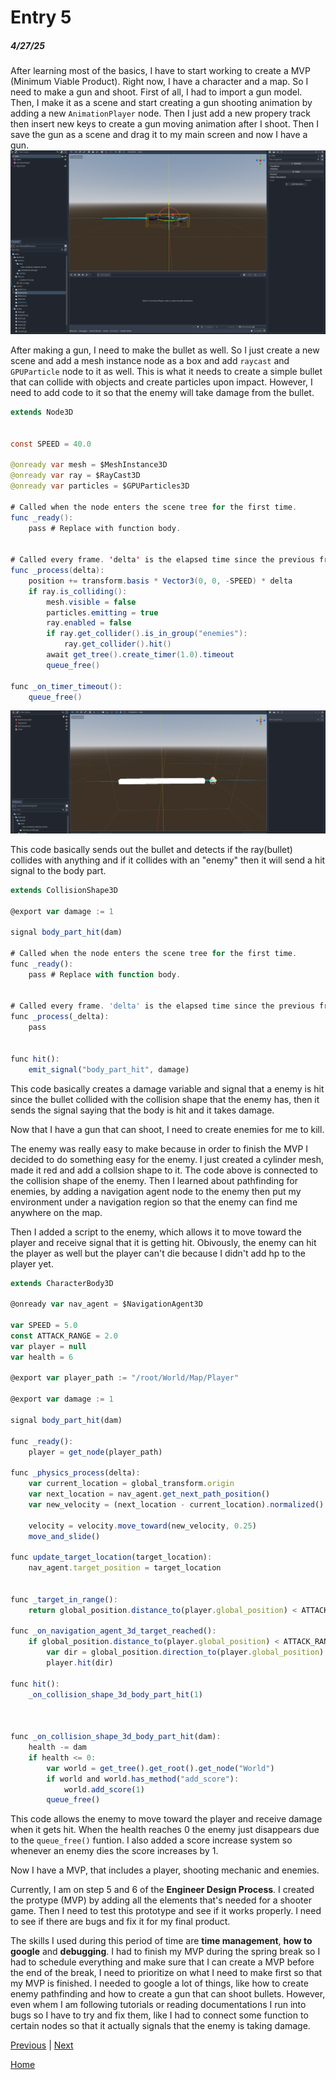 # Entry 5
##### 4/27/25

After learning most of the basics, I have to start working to create a MVP (Minimum Viable Product). Right now, I have a character and a map. So I need to make a gun and shoot. First of all, I had to import a gun model. Then, I make it as a scene and start creating a gun shooting animation by adding a new `AnimationPlayer` node. Then I just add a new propery track then insert new keys to create a gun moving animation after I shoot. Then I save the gun as a scene and drag it to my main screen and now I have a gun.
![My rifle](../tool/rifle.png)

After making a gun, I need to make the bullet as well. So I just create a new scene and add a mesh instance node as a box and add `raycast` and `GPUParticle` node to it as well. This is what it needs to create a simple bullet that can collide with objects and create particles upon impact. However, I need to add code to it so that the enemy will take damage from the bullet.
```java
extends Node3D


const SPEED = 40.0

@onready var mesh = $MeshInstance3D
@onready var ray = $RayCast3D
@onready var particles = $GPUParticles3D

# Called when the node enters the scene tree for the first time.
func _ready():
	pass # Replace with function body.


# Called every frame. 'delta' is the elapsed time since the previous frame.
func _process(delta):
	position += transform.basis * Vector3(0, 0, -SPEED) * delta
	if ray.is_colliding():
		mesh.visible = false
		particles.emitting = true
		ray.enabled = false
		if ray.get_collider().is_in_group("enemies"):
			ray.get_collider().hit()
		await get_tree().create_timer(1.0).timeout
		queue_free()

func _on_timer_timeout():
	queue_free()
```
![Bullet](../tool/bullet.png)

This code basically sends out the bullet and detects if the ray(bullet) collides with anything and if it collides with an "enemy" then it will send a hit signal to the body part.

```js
extends CollisionShape3D

@export var damage := 1

signal body_part_hit(dam)

# Called when the node enters the scene tree for the first time.
func _ready():
	pass # Replace with function body.


# Called every frame. 'delta' is the elapsed time since the previous frame.
func _process(_delta):
	pass


func hit():
	emit_signal("body_part_hit", damage)

```
This code basically creates a damage variable and signal that a enemy is hit since the bullet collided with the collision shape that the enemy has, then it sends the signal saying that the body is hit and it takes damage.

Now that I have a gun that can shoot, I need to create enemies for me to kill.

The enemy was really easy to make because in order to finish the MVP I decided to do something easy for the enemy. I just created a cylinder mesh, made it red and add a collsion shape to it. The code above is connected to the collision shape of the enemy. Then I learned about pathfinding for enemies, by adding a navigation agent node to the enemy then put my environment under a navigation region so that the enemy can find me anywhere on the map.

Then I added a script to the enemy, which allows it to move toward the player and receive signal that it is getting hit. Obivously, the enemy can hit the player as well but the player can't die because I didn't add hp to the player yet.



```js
extends CharacterBody3D

@onready var nav_agent = $NavigationAgent3D

var SPEED = 5.0
const ATTACK_RANGE = 2.0
var player = null
var health = 6

@export var player_path := "/root/World/Map/Player"

@export var damage := 1

signal body_part_hit(dam)

func _ready():
	player = get_node(player_path)

func _physics_process(delta):
	var current_location = global_transform.origin
	var next_location = nav_agent.get_next_path_position()
	var new_velocity = (next_location - current_location).normalized() * SPEED

	velocity = velocity.move_toward(new_velocity, 0.25)
	move_and_slide()

func update_target_location(target_location):
	nav_agent.target_position = target_location


func _target_in_range():
	return global_position.distance_to(player.global_position) < ATTACK_RANGE

func _on_navigation_agent_3d_target_reached():
	if global_position.distance_to(player.global_position) < ATTACK_RANGE + 1.0 :
		var dir = global_position.direction_to(player.global_position)
		player.hit(dir)

func hit():
	_on_collision_shape_3d_body_part_hit(1)



func _on_collision_shape_3d_body_part_hit(dam):
	health -= dam
	if health <= 0:
		var world = get_tree().get_root().get_node("World")
		if world and world.has_method("add_score"):
			world.add_score(1)
		queue_free()

```
This code allows the enemy to move toward the player and receive damage when it gets hit. When the health reaches 0 the enemy just disappears due to the `queue_free()` funtion. I also added a score increase system so whenever an enemy dies the score increases by 1.

Now I have a MVP, that includes a player, shooting mechanic and enemies.

Currently, I am on step 5 and 6 of the **Engineer Design Process**. I created the protype (MVP) by adding all the elements that's needed for a shooter game. Then I need to test this prototype and see if it works properly. I need to see if there are bugs and fix it for my final product.

The skills I used during this period of time are **time management**, **how to google** and **debugging**. I had to finish my MVP during the spring break so I had to schedule everything and make sure that I can create a MVP before the end of the break, I need to prioritize on what I need to make first so that my MVP is finished. I needed to google a lot of things, like how to create enemy pathfinding and how to create a gun that can shoot bullets. However, even whem I am following tutorials or reading documentations I run into bugs so I have to try and fix them, like I had to connect some function to certain nodes so that it actually signals that the enemy is taking damage.

[Previous](entry04.md) | [Next](entry06.md)

[Home](../README.md)